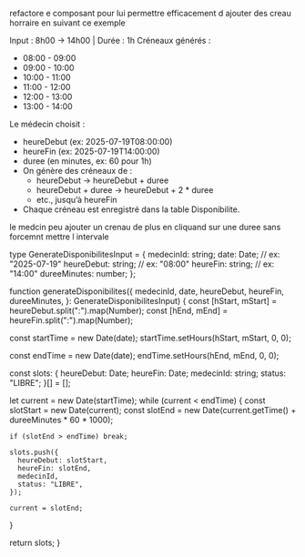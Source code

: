 refactore e composant pour lui permettre efficacement d ajouter des creau horraire en suivant ce exemple 

Input : 8h00 → 14h00 | Durée : 1h
Créneaux générés :
- 08:00 - 09:00
- 09:00 - 10:00
- 10:00 - 11:00
- 11:00 - 12:00
- 12:00 - 13:00
- 13:00 - 14:00

Le médecin choisit :
* heureDebut (ex: 2025-07-19T08:00:00)
* heureFin (ex: 2025-07-19T14:00:00)
* duree (en minutes, ex: 60 pour 1h)
* On génère des créneaux de :
   * heureDebut → heureDebut + duree
   * heureDebut + duree → heureDebut + 2 * duree
   * etc., jusqu’à heureFin
* Chaque créneau est enregistré dans la table Disponibilite.

le medcin peu ajouter un crenau de plus en cliquand sur une duree sans forcemnt mettre l intervale 

type GenerateDisponibilitesInput = {
  medecinId: string;
  date: Date; // ex: "2025-07-19"
  heureDebut: string; // ex: "08:00"
  heureFin: string;   // ex: "14:00"
  dureeMinutes: number;
};

function generateDisponibilites({
  medecinId,
  date,
  heureDebut,
  heureFin,
  dureeMinutes,
}: GenerateDisponibilitesInput) {
  const [hStart, mStart] = heureDebut.split(":").map(Number);
  const [hEnd, mEnd] = heureFin.split(":").map(Number);

  const startTime = new Date(date);
  startTime.setHours(hStart, mStart, 0, 0);

  const endTime = new Date(date);
  endTime.setHours(hEnd, mEnd, 0, 0);

  const slots: {
    heureDebut: Date;
    heureFin: Date;
    medecinId: string;
    status: "LIBRE";
  }[] = [];

  let current = new Date(startTime);
  while (current < endTime) {
    const slotStart = new Date(current);
    const slotEnd = new Date(current.getTime() + dureeMinutes * 60 * 1000);

    if (slotEnd > endTime) break;

    slots.push({
      heureDebut: slotStart,
      heureFin: slotEnd,
      medecinId,
      status: "LIBRE",
    });

    current = slotEnd;
  }

  return slots;
}